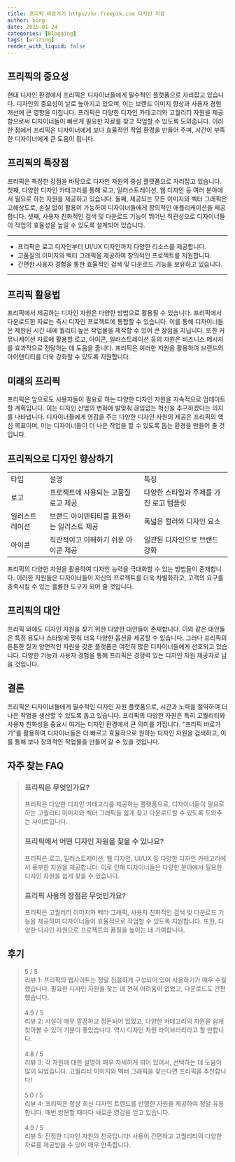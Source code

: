 ```yaml
---
title: 프리픽 바로가기 https//kr.freepik.com 디자인 자료
author: bing
date: 2025-01-24
categories: [Blogging]
tags: [writing]
render_with_liquid: false
---
```



<h2 id='프리픽의 중요성'>프리픽의 중요성</h2>

<p>현대 디자인 환경에서 프리픽은 디자이너들에게 필수적인 플랫폼으로 자리잡고 있습니다. 디자인의 중요성이 날로 높아지고 있으며, 이는 브랜드 이미지 향상과 사용자 경험 개선에 큰 영향을 미칩니다. 프리픽은 다양한 디자인 카테고리와 고퀄리티 자원을 제공함으로써 디자이너들이 빠르게 필요한 자료를 찾고 작업할 수 있도록 도와줍니다. 이러한 점에서 프리픽은 디자이너에게 보다 효율적인 작업 환경을 만들어 주며, 시간이 부족한 디자이너에게 큰 도움이 됩니다.</p>

<h2 id='프리픽의 특장점'>프리픽의 특장점</h2>

<p>프리픽은 특정한 강점을 바탕으로 디자인 자원의 중심 플랫폼으로 자리잡고 있습니다. 첫째, 다양한 디자인 카테고리를 통해 로고, 일러스트레이션, 웹 디자인 등 여러 분야에서 필요로 하는 자원을 제공하고 있습니다. 둘째, 제공되는 모든 이미지와 벡터 그래픽은 고해상도로, 손실 없이 활용이 가능하여 디자이너들에게 창의적인 애플리케이션을 제공합니다. 셋째, 사용자 친화적인 검색 및 다운로드 기능이 뛰어난 직관성으로 디자이너들이 작업의 효율성을 높일 수 있도록 설계되어 있습니다.</p>

<hr />

<ul>
    <li>프리픽은 로고 디자인부터 UI/UX 디자인까지 다양한 리소스를 제공합니다.</li>
    <li>고품질의 이미지와 벡터 그래픽을 제공하여 창의적인 프로젝트를 지원합니다.</li>
    <li>간편한 사용자 경험을 통한 효율적인 검색 및 다운로드 기능을 보유하고 있습니다.</li>
</ul>

<hr />

<h2 id='프리픽 활용법'>프리픽 활용법</h2>

<p>프리픽에서 제공하는 디자인 자원은 다양한 방법으로 활용될 수 있습니다. 프리픽에서 다운로드한 자료는 즉시 디자인 프로젝트에 통합할 수 있습니다. 이를 통해 디자이너들은 제한된 시간 내에 퀄리티 높은 작업물을 제작할 수 있어 큰 장점을 지닙니다. 또한 커뮤니케이션 자료에 활용할 로고, 아이콘, 일러스트레이션 등의 자원은 비즈니스 메시지를 효과적으로 전달하는 데 도움을 줍니다. 프리픽은 이러한 자원을 활용하여 브랜드의 아이덴티티를 더욱 강화할 수 있도록 지원합니다.</p>

<h2 id='미래의 프리픽'>미래의 프리픽</h2>

<p>프리픽은 앞으로도 사용자들이 필요로 하는 다양한 디자인 자원을 지속적으로 업데이트할 계획입니다. 이는 디자인 산업의 변화에 발맞춰 끊임없는 혁신을 추구하겠다는 의지를 나타냅니다. 디자이너들에게 영감을 주는 다양한 디자인 자원의 제공은 프리픽의 핵심 목표이며, 이는 디자이너들이 더 나은 작업을 할 수 있도록 돕는 환경을 만들어 줄 것입니다.</p>

<h2 id='프리픽으로 디자인 향상하기'>프리픽으로 디자인 향상하기</h2>

<table>
    <tr>
        <td>타입</td>
        <td>설명</td>
        <td>특징</td>
    </tr>
    <tr>
        <td>로고</td>
        <td>프로젝트에 사용되는 고품질 로고 제공</td>
        <td>다양한 스타일과 주제를 가진 로고 템플릿</td>
    </tr>
    <tr>
        <td>일러스트레이션</td>
        <td>브랜드 아이덴티티를 표현하는 일러스트 제공</td>
        <td>폭넓은 컬러와 디자인 요소</td>
    </tr>
    <tr>
        <td>아이콘</td>
        <td>직관적이고 이해하기 쉬운 아이콘 제공</td>
        <td>일관된 디자인으로 브랜드 강화</td>
    </tr>
</table>

<p>프리픽의 다양한 자원을 활용하여 디자인 능력을 극대화할 수 있는 방법들이 존재합니다. 이러한 자원들은 디자이너들이 자신의 프로젝트를 더욱 차별화하고, 고객의 요구를 충족시킬 수 있는 훌륭한 도구가 되어 줄 것입니다.</p>

<h2 id='프리픽의 대안'>프리픽의 대안</h2>

<p>프리픽 외에도 디자인 자원을 찾기 위한 다양한 대안들이 존재합니다. 이와 같은 대안들은 특정 용도나 스타일에 맞춰 더욱 다양한 옵션을 제공할 수 있습니다. 그러나 프리픽의 튼튼한 질과 양면적인 자원을 갖춘 플랫폼은 여전히 많은 디자이너들에게 선호되고 있습니다. 다양한 기능과 사용자 경험을 통해 프리픽은 경쟁력 있는 디자인 자원 제공자로 남을 것입니다.</p>

<h2 id='결론'>결론</h2>

<p>프리픽은 디자이너들에게 필수적인 디자인 자원 플랫폼으로, 시간과 노력을 절약하여 더 나은 작업을 생산할 수 있도록 돕고 있습니다. 프리픽의 다양한 자원은 특히 고퀄리티와 사용자 친화성을 중요시 여기는 디자인 환경에서 큰 의미를 가집니다. "프리픽 바로가기"를 활용하여 디자이너들은 더 빠르고 효율적으로 원하는 디자인 자원을 검색하고, 이를 통해 보다 창의적인 작업물을 만들어 갈 수 있을 것입니다.</p>


<h2 id='자주_찾는_FAQ'>자주 찾는 FAQ</h2>
<div itemscope="" itemtype="https://schema.org/FAQPage">
<blockquote>
<div itemscope="" itemprop="mainEntity" itemtype="https://schema.org/Question">
<h3 itemprop="name">프리픽은 무엇인가요?</h3>
<div itemscope="" itemprop="acceptedAnswer" itemtype="https://schema.org/Answer">
<span itemprop="text">
<p>프리픽은 다양한 디자인 카테고리를 제공하는 플랫폼으로, 디자이너들이 필요로 하는 고퀄리티 이미지와 벡터 그래픽을 쉽게 찾고 다운로드할 수 있도록 도와주는 사이트입니다.</p>
</span>
</div>
</div>
<div itemscope="" itemprop="mainEntity" itemtype="https://schema.org/Question">
<h3 itemprop="name">프리픽에서 어떤 디자인 자원을 찾을 수 있나요?</h3>
<div itemscope="" itemprop="acceptedAnswer" itemtype="https://schema.org/Answer">
<span itemprop="text">
<p>프리픽은 로고, 일러스트레이션, 웹 디자인, UI/UX 등 다양한 디자인 카테고리에서 풍부한 자원을 제공합니다. 이로 인해 디자이너들은 다양한 분야에서 필요한 디자인 자원을 쉽게 찾을 수 있습니다.</p>
</span>
</div>
</div>
<div itemscope="" itemprop="mainEntity" itemtype="https://schema.org/Question">
<h3 itemprop="name">프리픽 사용의 장점은 무엇인가요?</h3>
<div itemscope="" itemprop="acceptedAnswer" itemtype="https://schema.org/Answer">
<span itemprop="text">
<p>프리픽은 고퀄리티 이미지와 벡터 그래픽, 사용자 친화적인 검색 및 다운로드 기능을 제공하여 디자이너들이 효율적으로 작업할 수 있도록 지원합니다. 또한, 다양한 디자인 자원으로 프로젝트의 품질을 높이는 데 기여합니다.</p>
</span>
</div>
</div>
</blockquote>
</div>
<h2 id='후기'>후기</h2>
<div itemscope itemtype="https://schema.org/Product">
  <blockquote>
  <div itemprop="review" itemscope itemtype="https://schema.org/Review">
      <div itemprop="reviewRating" itemscope itemtype="https://schema.org/Rating"> <span itemprop="ratingValue">5</span> / <span itemprop="bestRating">5</span> </div>
      <span itemprop="reviewBody">리뷰 1: 프리픽의 웹사이트는 정말 친절하게 구성되어 있어 사용하기가 매우 수월했습니다. 필요한 디자인 자원을 찾는 데 전혀 어려움이 없었고, 다운로드도 간편했습니다.</span>
  </div>
  <br>
  <div itemprop="review" itemscope itemtype="https://schema.org/Review">
      <div itemprop="reviewRating" itemscope itemtype="https://schema.org/Rating"> <span itemprop="ratingValue">4.9</span> / <span itemprop="bestRating">5</span> </div>
      <span itemprop="reviewBody">리뷰 2: 시설이 매우 깔끔하고 정돈되어 있었고, 다양한 카테고리의 자원을 쉽게 찾아볼 수 있어 기분이 좋았습니다. 역시 디자인 자원 라이브러리라고 할 만합니다.</span>
  </div>
  <br>
  <div itemprop="review" itemscope itemtype="https://schema.org/Review">
      <div itemprop="reviewRating" itemscope itemtype="https://schema.org/Rating"> <span itemprop="ratingValue">4.8</span> / <span itemprop="bestRating">5</span> </div>
      <span itemprop="reviewBody">리뷰 3: 각 자원에 대한 설명이 매우 자세하게 되어 있어서, 선택하는 데 도움이 많이 되었습니다. 고퀄리티 이미지와 벡터 그래픽을 찾는다면 프리픽을 추천합니다!</span>
  </div>
  <br>
  <div itemprop="review" itemscope itemtype="https://schema.org/Review">
      <div itemprop="reviewRating" itemscope itemtype="https://schema.org/Rating"> <span itemprop="ratingValue">5.0</span> / <span itemprop="bestRating">5</span> </div>
      <span itemprop="reviewBody">리뷰 4: 프리픽은 항상 최신 디자인 트렌드를 반영한 자원을 제공하여 정말 유용합니다. 매번 방문할 때마다 새로운 영감을 얻고 있습니다.</span>
  </div>
  <br>
  <div itemprop="review" itemscope itemtype="https://schema.org/Review">
      <div itemprop="reviewRating" itemscope itemtype="https://schema.org/Rating"> <span itemprop="ratingValue">4.9</span> / <span itemprop="bestRating">5</span> </div>
      <span itemprop="reviewBody">리뷰 5: 진정한 디자인 자원의 천국입니다! 사용이 간편하고 고퀄리티의 다양한 자료를 제공받을 수 있어 매우 만족합니다.</span>
  </div>
  <br>
  </blockquote>
</div>

